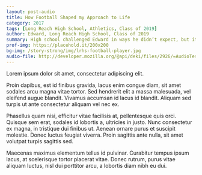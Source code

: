 ```yaml
---
layout: post-audio
title: How Football Shaped my Approach to Life
category: 2017
tags: [Long Reach High School, Athletics, Class of 2019] 
author: Edward, Long Reach High School, Class of 2019
summary: High school challenged Edward in ways he didn’t expect, but it was his lessons from the field that got him through some of his roughest patches.
prof-img: https://placehold.it/200x200
bg-img: /story-strong/img/lrhs-football-player.jpg
audio-file: http://developer.mozilla.org/@api/deki/files/2926/=AudioTest_(1).ogg
---
```


Lorem ipsum dolor sit amet, consectetur adipiscing elit. 

Proin dapibus, est id finibus gravida, lacus enim congue diam, sit amet sodales arcu magna vitae tortor. Sed hendrerit elit a massa malesuada, vel eleifend augue blandit. Vivamus accumsan id lacus id blandit. Aliquam sed turpis ut ante consectetur aliquam vel nec ex. 

Phasellus quam nisi, efficitur vitae facilisis at, pellentesque quis orci. Quisque sem erat, sodales id lobortis a, ultricies in justo. Nunc consectetur ex magna, in tristique dui finibus ut. Aenean ornare purus et suscipit molestie. Donec luctus feugiat viverra. Proin sagittis ante nulla, sit amet volutpat turpis sagittis sed. 

Maecenas maximus elementum tellus id pulvinar. Curabitur tempus ipsum lacus, at scelerisque tortor placerat vitae. Donec rutrum, purus vitae aliquam luctus, nisl dui porttitor arcu, a lobortis diam nibh eu dui.
